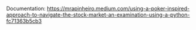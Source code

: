 Documentation: https://mrapinheiro.medium.com/using-a-poker-inspired-approach-to-navigate-the-stock-market-an-examination-using-a-python-fc71363b5cb3
